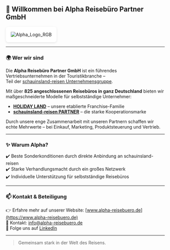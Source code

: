 ## 👋 Willkommen bei Alpha Reisebüro Partner GmbH

<div style="background-color: #fff; padding: 1rem; border-radius: 8px; box-shadow: 0 2px 6px rgba(0,0,0,0.1); display: inline-block;">
  <img src="https://github.com/user-attachments/assets/b845213d-e64b-4172-8b4e-5b7898e2b54c" alt="Alpha_Logo_RGB" style="max-width: 300px;">
</div>

---

### 🌍 Wer wir sind

Die **Alpha Reisebüro Partner GmbH** ist ein führendes Vertriebsunternehmen in der Touristikbranche –  
Teil der [schauinsland-reisen Unternehmensgruppe](https://www.schauinsland-reisen.de).

Mit über **825 angeschlossenen Reisebüros in ganz Deutschland** bieten wir maßgeschneiderte Modelle für selbstständige Unternehmer:

- [**HOLIDAY LAND**](https://www.holidayland.de) – unsere etablierte Franchise-Familie  
- [**schauinsland-reisen PARTNER**](https://www.slr-partner.de) – die starke Kooperationsmarke

Durch unsere enge Zusammenarbeit mit unseren Partnern schaffen wir echte Mehrwerte – bei Einkauf, Marketing, Produktsteuerung und Vertrieb.

---

### ✨ Warum Alpha?

✔️ Beste Sonderkonditionen durch direkte Anbindung an schauinsland-reisen  
✔️ Starke Verhandlungsmacht durch ein großes Netzwerk  
✔️ Individuelle Unterstützung für selbstständige Reisebüros

---

### 📫 Kontakt & Beteiligung

👉 Erfahre mehr auf unserer Website: [www.alpha-reisebuero.de](https://www.alpha-reisebuero.de)  
📧 Kontakt: [info@alpha-reisebuero.de](mailto:info@alpha-reisebuero.de)  
🔗 Folge uns auf [LinkedIn](https://www.linkedin.com/company/alpha-reisebuero-partner-gmbh)

---

> Gemeinsam stark in der Welt des Reisens.
